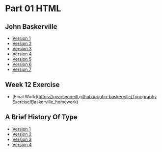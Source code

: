 Part 01 HTML
============

John Baskerville
-----------------

- [Version 1](https://pearseoneill.github.io/john-baskerville/baskerville1.html)
- [Version 2](https://pearseoneill.github.io/john-baskerville/baskerville2.html)
- [Version 3](https://pearseoneill.github.io/john-baskerville/baskerville3.html)
- [Version 4](https://pearseoneill.github.io/john-baskerville/baskerville4.html)
- [Version 5](https://pearseoneill.github.io/john-baskerville/baskerville5.html)
- [Version 6](https://pearseoneill.github.io/john-baskerville/baskerville6.html)
- [Version 7](https://pearseoneill.github.io/john-baskerville/baskerville7.html)

Week 12 Exercise
-----------------

- [Final Work](https://pearseoneill.github.io/john-baskerville/Typography Exercise/Baskerville_homework)

A Brief History Of Type
-----------------------
- [Version 1](https://pearseoneill.github.io/john-baskerville/History1.html)
- [Version 2](https://pearseoneill.github.io/john-baskerville/History2.html)
- [Version 3](https://pearseoneill.github.io/john-baskerville/History3.html)
- [Version 4](https://pearseoneill.github.io/john-baskerville/History4.html)


